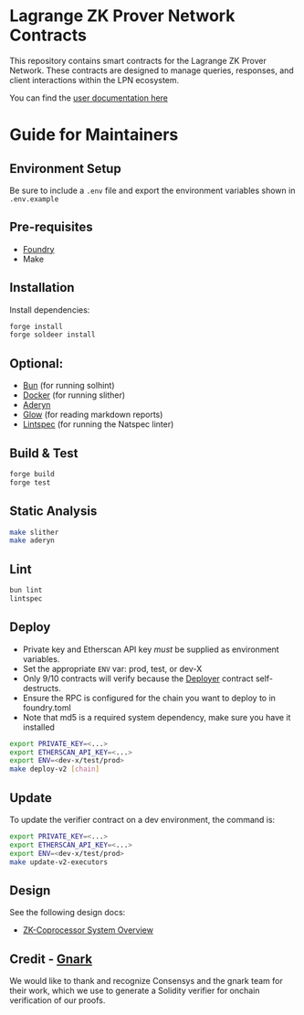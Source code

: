# Lagrange ZK Prover Network Contracts

This repository contains smart contracts for the Lagrange ZK Prover Network. These contracts are designed to manage queries, responses, and client interactions within the LPN ecosystem.

You can find the [user documentation here](https://docs.lagrange.dev/zk-coprocessor/overview)

# Guide for Maintainers

## Environment Setup
Be sure to include a `.env` file and export the environment variables shown in `.env.example`

## Pre-requisites
- [Foundry](https://book.getfoundry.sh)
- Make

## Installation
Install dependencies:
```bash
forge install
forge soldeer install
```

## Optional:

* [Bun](https://bun.com/) (for running solhint) 
* [Docker](https://www.docker.com/) (for running slither)
* [Aderyn](https://github.com/Cyfrin/aderyn)
* [Glow](https://github.com/charmbracelet/glow) (for reading markdown reports)
* [Lintspec](https://github.com/beeb/lintspec) (for running the Natspec linter)

## Build & Test

```bash
forge build
forge test
```

## Static Analysis

```bash
make slither
make aderyn
```

## Lint

```bash
bun lint
lintspec
```

## Deploy

* Private key and Etherscan API key *must* be supplied as environment variables.
* Set the appropriate `ENV` var: prod, test, or dev-X
* Only 9/10 contracts will verify because the [Deployer](./src/v2/Deployer.sol) contract self-destructs.
* Ensure the RPC is configured for the chain you want to deploy to in foundry.toml
* Note that md5 is a required system dependency, make sure you have it installed

```bash
export PRIVATE_KEY=<...>
export ETHERSCAN_API_KEY=<...>
export ENV=<dev-x/test/prod>
make deploy-v2 [chain]
```

## Update

To update the verifier contract on a dev environment, the command is:

```bash
export PRIVATE_KEY=<...>
export ETHERSCAN_API_KEY=<...>
export ENV=<dev-x/test/prod>
make update-v2-executors
```

## Design

See the following design docs:
* [ZK-Coprocessor System Overview](docs/coprocessor-system-overview.md)

## Credit - [Gnark](https://github.com/Consensys/gnark)
We would like to thank and recognize Consensys and the gnark team for their work, which we use to generate a Solidity verifier for onchain verification of our proofs.
